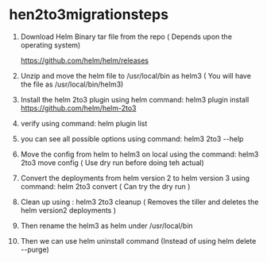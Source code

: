 # hen2to3migrationsteps

1) Download Helm Binary tar file from the repo ( Depends upon the operating system) 

   https://github.com/helm/helm/releases
   
2) Unzip and move the helm file to /usr/local/bin as helm3 ( You will have the file as /usr/local/bin/helm3)

3) Install the helm 2to3 plugin using helm 
   command: helm3 plugin install https://github.com/helm/helm-2to3
   
4) verify using command: helm plugin list

5) you can see all possible options using command:  helm3 2to3 --help 

6) Move the config from helm to helm3 on local using the command: helm3 2to3 move config ( Use dry run before doing teh actual)

7) Convert the deployments from helm version 2 to helm version 3 using command: helm 2to3 convert <deployment name> ( Can try the dry run )
  
8) Clean up using : helm3 2to3 cleanup ( Removes the tiller and deletes the helm version2 deployments )

9) Then rename the helm3 as helm under /usr/local/bin

10) Then we can use helm uninstall <deployment> command  (Instead of using helm delete --purge)

